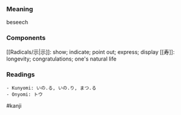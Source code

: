 ### Meaning

beseech

### Components

[[Radicals/示|示]]: show; indicate; point out; express; display [[寿]]: longevity; congratulations; one's natural life

### Readings

```
- Kunyomi: いの.る, いの.り, まつ.る
- Onyomi: トウ
```

#kanji